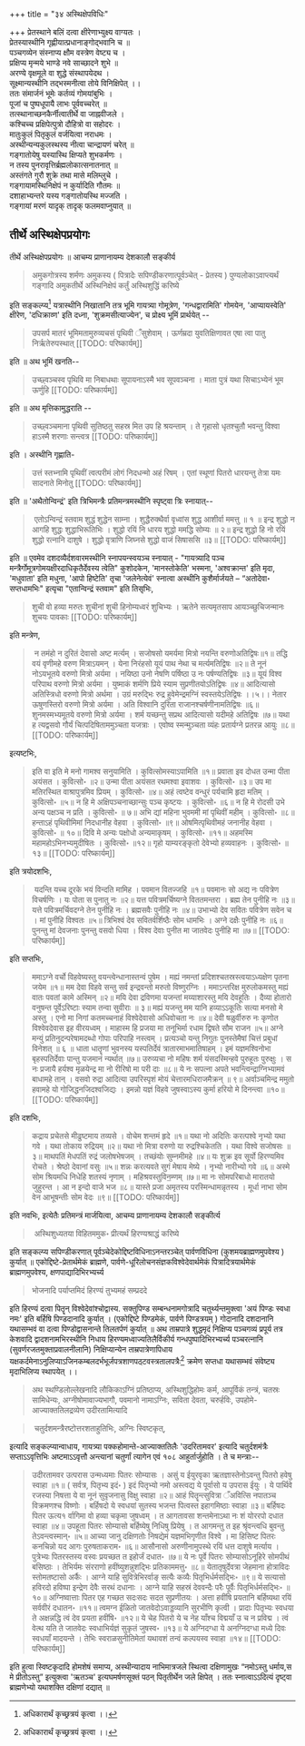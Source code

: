 +++
title = "३४ अस्थिक्षेपविधिः"

+++
प्रेतस्थाने बलिं दत्वा क्षीरेणाभ्युक्ष्य वाग्यतः ।  
प्रेतस्यास्थीनि गृह्णीयात्प्रधानाङ्गोद्भवानि च ॥  
पञ्चगव्येन संस्नाप्य क्षौम वस्त्रेण वेष्ट्य च ।  
प्रक्षिप्य मृन्मये भाण्डे नवे साच्छादने शुभे ॥  
अरण्ये वृक्षमूले वा शुद्धे संस्थापयेदथ ।  
सूक्ष्मान्यस्थीनि तद्भस्मनीत्वा तोये विनिक्षिपेत् ।।  
ततः संमार्जनं भूमेः कर्तव्यं गोमयांबुभिः ।  
पूजां च पुष्पधूपायै लाभः पूर्ववच्चरेत् ॥  
तत्स्थानाच्छनकैर्नीत्वातीर्थे वा जाह्नवीजले ।  
कश्चिच्च प्रक्षिपेत्पुत्रो दौहित्रो वा सहोदरः ।  
मातुःकुलं पितृकुलं वर्जयित्वा नराधमः ।  
अस्थीन्यन्यकुलस्थस्य नीत्वा चान्द्रायणं चरेत् ॥  
गङ्गातोयेषु यस्यास्थि क्षिप्यते शुभकर्मणः ।  
न तस्य पुनरावृत्तिर्ब्रह्मलोकात्सनातनात् ॥  
अस्तंगते गुरौ शुक्रे तथा मासे मलिम्लुचे ।  
गङ्गायामस्थिनिक्षेपं न कुर्यादिति गौतमः ॥  
दशाहाभ्यन्तरे यस्य गङ्गातोयस्थि मज्जति ।  
गङ्गायां मरणं यादृक् तादृक् फलमवाप्नुयात् ॥

## तीर्थे अस्थिक्षेपप्रयोगः

तीर्थे अस्थिक्षेपप्रयोगः ॥ आचम्य प्राणानायम्य देशकालौ सङ्कीर्य 

> अमुकगोत्रस्य शर्मणः अमुकस्य ( पित्रादेः सपिण्डीकरणात्पूर्वञ्चेत् - प्रेतस्य ) पुण्यलोकाऽवाप्त्यर्थं गङ्गादि अमुकतीर्थे अस्थिनिक्षेपं कर्तुं अस्थिशुद्धिं करिष्ये

इति सङ्कल्प्य[^१] यत्रास्थीनि निखातानि तत्र भूमि गायत्र्या गोमूत्रेण, 'गन्धद्वारामिति' गोमयेन, 'आप्यायस्वेति' क्षीरेण, 'दधिक्राव्ण' इति दध्ना, 'शुक्रमसीत्याज्येन', च प्रोक्ष्य भूमिं प्रार्थयेत् --

[^१]: अधिकारार्थं‌ कृच्छ्रत्रयं कृत्वा ।।

> उपसर्प मातरं भूमिमतामुरुव्यचसं पृथिवी ँसुशेवाम् । ऊर्णम्रदा युवतिक्षिणावत एषा त्वा पातु निर्ऋतेरुपस्थात्
[[TODO: परिष्कार्यम्]]

 इति ॥ अथ भूमिं खनति--
 
 > उच्छ्वञ्चस्व पृथिवि मा निबाधथाः सूपायनाऽस्मै भव सूपवञ्चना । माता पुत्रं यथा सिचाऽभ्येनं भूम ऊर्णुहि
 [[TODO: परिष्कार्यम्]]
 
 इति ॥ अथ मृत्तिकामुद्धराति --
 
 > उच्छ्वञ्चमाना पृथिवी सुतिष्ठतु सहस्र मित उप हि श्रयन्ताम् । ते गृहासो धृतश्चुतौ भवन्तु विश्वा हाऽस्मै शरणाः सन्त्वत्र
[[TODO: परिष्कार्यम्]]

 इति । अस्थीनि गृह्णाति-
 
 > उत्तं स्तभ्नामि पृथिवीं त्वत्परीमं लोगं निदधन्मो अहं रिषम् । एतां स्थूणां पितरो धारयन्तु तेत्रा यमः सादनाते मिनोतु
 [[TODO: परिष्कार्यम्]]
 
 इति ॥ 'अथैतोन्विन्द्रं' इति त्रिभिमन्त्रैः प्रतिमन्त्रमस्थीनि स्पृष्ट्वा त्रिः स्नायात्--
 
 >‌ एतोऽन्विन्द्रं स्तवाम शुद्धं शुद्धेन साम्ना । शुद्धैरुक्थैर्वा वृध्वांस शुद्ध आशीर्वा ममत्तु ॥ १ ॥ इन्द्र शुद्धो न आगहि शुद्धः शुद्धाभिरूतिभिः । शुद्धो रयिं नि धारय शुद्धो ममद्धि सोम्यः ॥ २॥ इन्द्र शुद्धो हि नो रयिं शुद्धो रत्नानि दाशुषे । शुद्धो वृत्राणि जिघ्नसे शुद्धो वाजं सिषाससि ॥३॥
 [[TODO: परिष्कार्यम्]] 
 
 इति ॥ एवमेव दशदव्यैर्दशवारमस्थीनि स्नापयन्स्वयञ्च स्नायात् - "गायत्र्यादि पञ्च मन्त्रैर्गोमूत्रगोमयक्षीरदाधिकृतैर्देवस्य त्वेति" कुशोदकेन, 'मानस्तोकेति' भस्मना, 'अश्वक्रान्त' इति मृदा, 'मधुवाता' इति मधुना, 'आपो हिष्टेति' तृचा 'जलेनेत्येवं' स्नात्वा अस्थीनि कुशैर्मार्जयते – “अतोदेवा॰ सप्तधामभिः" इत्यृचा "एतान्विन्द्रं स्तवाम" इति तिसृभिः, 
 
 > शुची वो हव्या मरुतः शुचीनां शुची हिनोम्यध्वरं शुचिभ्यः । ऋतेने सत्यमृतसाप आयञ्च्छुचिजन्मानः शुचयः पावकाः
 [[TODO: परिष्कार्यम्]]
 
 इति मन्त्रेण, 
 
 >‌ न तमंहो न दुरितं देवासो अष्ट मर्त्यम् । सजोषसो यमर्यमा मित्रो नयन्ति वरुणोअतिद्विषः॥१॥ तद्धि वयं वृणीमहे वरुण मित्राऽयमन् । येना निरंहसो यूयं पाथ नेथा च मर्त्यमतिद्विषः ॥२॥ ते नूनं नोऽयभूतये वरुणो मित्रो अर्यमा । नयिष्ठा उनो नेषणि पर्षिष्ठा उ नः पर्षण्यतिद्विषः ॥३॥ यूयं विश्व परिपाथ वरुणो मित्रो अर्यमा । युष्माकं शर्मणि प्रिये स्याम सुप्रणीतयोऽतिद्विषः ॥४॥ आदित्यासो अतिस्त्रिधो वरुणो मित्रो अर्थमा । उग्रं मरुद्भिः रुद्र हुवेमेन्द्रमग्निं स्वस्तयेऽतिद्विषः ।।५।। नेतार ऊषुणस्तिरो वरुणो मित्रो अर्यमा । अति विश्वानि दुरिता राजानश्चर्षणीनामतिद्विषः ॥६॥ शुनमस्मभ्यमूतये वरुणो मित्रो अर्यमा । शर्म यच्छन्तु सप्रथ आदित्यासो यदीमहे अतिद्विषः ॥७॥ यथा ह त्यद्वसवो गौर्यं चित्पदिषिताममुञ्चता यजत्राः । एवोष्व स्मन्मुञ्चता व्यंहः प्रतार्यग्ने प्रतरन्न आयुः ॥८॥ 
 [[TODO: परिष्कार्यम्]]
 
 इत्यष्टभिः, 
 
 > इति वा इति मे मनो गामश्व सनुयामिति । कुवित्सोमस्याऽपामिति ॥१॥ प्रवाता इव दोधत उन्मा पीता अयंसत । कुवित्सो॰ ॥२॥ उन्मा पीता अयंसत रथमश्वा इवाशवः । कुवित्सो॰ ॥३॥ उप मा मतिरस्थित वाश्रापुत्रमिव प्रियम् । कुवित्सो॰ ॥४॥ अहं त्वष्टेव वन्धुरं पर्यचामि हृदा मतिम् । कुवित्सो॰ ॥५॥ न हि मे अक्षिपञ्चनाच्छान्सुः पञ्च कृष्टयः । कुवित्सो॰ ॥६॥ न हि मे रोदसी उभे अन्य पक्षञ्च न प्रति । कुवित्सो॰ ॥ ७॥ अभि द्यां महिना भुवममी मां पृथिवीं महीम् । कुवित्सो॰ ॥८॥ हन्ताऽहं पृथिवीमिमां निदधानीह वेहवा । कुवित्सो॰ ॥९॥ ओषमित्पृथिवीमहं जनानीह वेहवा । कुवित्सो॰ ॥ १०॥ दिवि मे अन्यः पक्षोधो अन्यमाकृषम् । कुवित्सो॰ ॥११॥ अहमस्मि महामहोऽभिनभ्यमुदीषितः । कुवित्सो॰ ॥१२॥ गृहो याम्यरङ्कृतो देवेभ्यो हव्यवाहनः । कुवित्सो॰ ॥१३॥
[[TODO: परिष्कार्यम्]] 
 
 इति त्रयोदशभिः,
 
>‌ यदन्ति यच्च दूरके भयं विन्दति मामिह । पवमान वितज्जहि ॥१॥ पवमानः सो अद्य नः पवित्रेण विचर्षणिः । यः पोता स पुनातु नः ॥२॥ यत्त पवित्रमर्चिष्यग्ने विततमन्तरा । ब्रह्म तेन पुनीहि नः ॥३॥ यत्ते पवित्रमर्चिवदग्ने तेन पुनीहि नः । ब्रह्मसवैः पुनीहि नः ॥४॥ उभाभ्यो देव सवितः पवित्रेण सवेन च । मां पुनीहि विश्वतः ॥५॥ त्रिभिश्वं देव सवितर्वर्शिष्ठैः सोम धामभिः । अग्ने दक्षैः पुनीहि नः ॥६॥ पुनन्तु मां देवजनाः पुनन्तु वसवो धिया । विश्व देवाः पुनीत मा जातवेदः पुनीहि मा ॥७॥ 
[[TODO: परिष्कार्यम्]]

इति सप्तभिः, 

> ममाऽग्ने वर्चो विहवेष्यस्तु वयन्त्वेन्धानास्तन्वं पुषेम । मह्यं नमन्तां प्रदिशश्चतस्रस्त्वयाऽध्यक्षेण पृतना जयेम ॥१॥ मम देवा विहवे सन्तु सर्व इन्द्रवन्तो मरुतो विष्णुरग्निः । ममाऽन्तरिक्ष मुरुलोकमस्तु मह्यं वातः पवतां कामे अस्मिन् ॥२॥ मयि देवा द्रविणमा यजन्तां मय्याशारस्तु मयि देवहूतिः । दैव्या होतारो वनुषन्त पूर्वेऽरिष्टाः स्याम तन्वा सुवीराः ॥ ३॥ मह्यं यजन्तु मम यानि हव्याऽऽकूतिः सत्या मनसो मे अस्तु । एनो मा निगां कतमच्चनाहं विश्वेदेवासो अधिवोचता नः ॥४॥ देवी षळुर्वीरुरु नः कृणोत विश्वेवदेवास इह वीरयध्वम् । माहास्म हि प्रजया मा तनूभिर्मा रधाम द्विषते सौम राजन ॥५॥ अग्ने मन्युं प्रतिनुदन्परेषामदब्धो गोपाः परिपाहि नस्त्वम् । प्रत्यञ्चो यन्तु निगुतः पुनस्तेमैषां चित्तं प्रबुधां विनेशत् ॥ ६ ॥ धाता धातॄणां भुवनस्य यस्पतिर्देवं त्रातारमाभमातिषाहम् । इमं यज्ञमश्विनोभा बृहस्पतिर्देवाः पान्तु यजमानं न्यर्थात् ॥७॥ उरुव्यचा नो महिषः शर्म यंसदस्मिन्हवे पुरुहूतः पुरुक्षुः । स नः प्रजायै हर्यश्व मृळयेन्द्र मा नो रीरिषो मा परी दाः ॥८॥ ये नः सपत्ना अपते भवन्त्विन्द्राग्निभ्यामवं बाधामहे तान् । वसवो रुद्रा आदित्या उपरिस्पृशं मोयं चेत्तारमधिराजमैक्रन् ॥ ९॥ अर्वाञ्चमिन्द्र ममुतो हवामहे यो गोजिद्धनजिदश्वजिद्यः । इमन्नो यज्ञं विहवे जुषस्वाऽस्य कुर्मा हरियो मे दिनन्त्वा ॥१०॥
[[TODO: परिष्कार्यम्]]

इति दशभिः,

> कद्राय प्रचेतसे मीढुष्टमाय तव्यसे । वोचेम शन्तमं हृदे ॥१॥ यथा नो अदितिः करत्पश्वे नृभ्यो यथा गवे । यथा तोकाय रुद्रियम् ॥२॥ यथा नो मित्रा वरुणो या रुद्रश्चिकेतति । यथा विश्वे सजोषसः ॥३॥ माथपतिं मेधपतिं रुद्रं जलोषभेषजम् । तच्छंयोः सुम्नमीमहे ॥४॥ यः शुक्र इव सूर्यो हिरण्यमिव रोचते । श्रेष्ठो देवानां वसुः ॥५॥ शन्नः करत्यवते सुगं मेषाय मेष्ये । नृभ्यो नारीभ्यो गवे ॥६॥ अस्मे सोम श्रियमधि निधेहि शतस्यं नृणाम् । महिश्रवस्तुविन॒म्णम् ॥७॥ मा नः सोमपरिबाधो मारातयो जुहुरन्त । आ न इन्दो वाजे भज ॥८॥ यास्ते प्रजा अमृतस्य परस्मिन्धामन्नृतस्य । मूर्धा नाभा सोम वेन आभूषन्तीः सोम वेदः ॥९॥
[[TODO: परिष्कार्यम्]]

इति नवभिः, इत्येतैः प्रतिमन्त्रं मार्जयित्वा, आचम्य प्राणानायम्य देशकालौ सङ्कीर्त्य 

>‌ अस्थिशुध्यतया विहितममुक॰ प्रीत्यर्थं हिरण्यश्राद्धं करिष्ये

इति सङ्कल्प्य सपिण्डीकरणात् पूर्वञ्चेदेकोद्दिष्टविधिनाऽनन्तरञ्चेत् पार्वणविधिना (कुशमयब्राह्मणमुपवेश्य ) कुर्यात् ॥ एकोद्दिष्टे-प्रेतार्थमेकं ब्राह्मणे, पार्वणे-धूरिलोचनसंज्ञकविश्वेदेवार्थमेकं पित्रादित्रयार्थमेकं ब्राह्मणमुपवेश्य, क्षणपाद्यादिभिरभ्यर्च्य 

> भोजनादि पर्याप्तमिदं हिरण्यं तुभ्यमहं सम्प्रददे

इति हिरण्यं दत्वा पितॄन् विश्वेदेवांश्चोद्वास्य. सक्तुपिण्ड सम्बन्धनामगोत्रादि चतुर्थ्यन्तमुक्त्वा 'अयं पिण्डः स्वधा नमः' इति बर्हिषि पिण्डदानादि कुर्यात् । (एकोद्दिष्टे पिण्डमेकं, पार्वणे पिण्डत्रयम् ) गोदानादि दशदानानि यथासम्भवं वा दत्वा पिण्डोद्वासनान्ते तिलतर्पणं कुर्यात् ॥ अथ ताम्रपात्रे शुद्धमृदं निक्षिप्य पञ्चगव्यं प्रपूर्य तत्र केशवादि द्वादशनामभिरस्थीनि निधाय हिरण्यमध्वाज्यतिलैर्विकीर्य गन्धपुष्पादिभिरभ्यर्च्य पञ्चरत्नानि (सुवर्णरजतमुक्ताप्रवालनीलानि) निक्षिप्यान्येन ताम्रपात्रेणापिधाय यक्षकर्दमेनाऽनुलिप्याऽजिनकम्बलदर्भभूर्जपत्रशाणपठ्टवस्त्रतालपत्रैः[^१] क्रमेण सप्तधा यथासम्भवं संवेष्ट्य मृदाभिलिप्य स्थापयेत् ।।

[^१]: द्वादशकर्षं चन्दनं कुंकुमं च षट्कर्षः कर्पूरचतुष्कर्षा कस्तूरी चैतेषां मेलनम् ॥

> अथ स्थण्डिलोल्लेखनादि लौकिकाऽग्निं प्रतिष्ठाप्य, अस्थिशुद्धिहोमः कर्म, आपूर्विकं तन्त्रं, चतस्रः सामिधेन्यः, अग्नीषोमावाज्यभागौ, पवमानो नामाऽग्निः, सविता देवता, चरुर्हविः, उपहोमे-आज्याक्ततिलद्रव्येण उदीरतामित्यादि

>‌ चतुर्दशमन्त्रैरष्टोत्तरशताहुतिभिः, अग्निः स्विष्टकृत्,

इत्यादि सङ्कल्प्यान्वाधाय, गायत्र्या पक्कहोमान्ते-आज्याक्ततिलैः 'उदरितामवर' इत्यादि चतुर्दशमंत्रैः सप्ताऽऽवृत्तिभिः अष्टमाऽऽवृत्तौ अन्त्यानां चतुर्णां त्यागेन एवं १०८ आहुर्तार्जुहोति । ते च मन्त्राः--

> उदीरतामवर उत्परास उन्मध्यमाः पितरः सोम्यासः । असुं य ईयुरवृका ऋतज्ञास्तेनोऽवन्तु पितरो हवेषु स्वाहा ॥१॥ ( सर्वत्र, पितृभ्य इदं॰ ) इदं पितृभ्यो नमो अस्त्वद्य ये पूर्वासो य उपरास ईयुः । ये पार्थिवे रजस्या निषत्ता ये वा नूनं सुवृजनासु विक्षु स्वाहा ॥२॥ आहं पितॄन्त्सुवित्रा ँअवित्सि नपातञ्च विक्रमणश्च विष्णोः । बर्हिषदो ये स्वधयां सुतस्य भजन्त पित्वस्त इहागमिष्ठाः स्वाहा ॥३॥ बर्हिषदः पितर ऊत्य१ र्वागिमा वो हव्या चकृमा जुषध्वम् । त आगतावसा शन्तमेनाऽथा नः शं योररपो दधात स्वाहा ॥४॥ उपहूता पितरः सोम्यासो बर्हिष्येषु निधिषु प्रियेषु । त आगमन्तु त इह श्रृंवन्त्वधि बुवन्तु तेऽवन्त्वस्मान्॰ ॥५॥ आच्या जानु दक्षिणतोः निषद्येमं यज्ञमभिगृणीत विश्वे । मा हिसिष्ट पितरः कनचिन्नो यद आगः पुरुषताकराम॰ ॥६॥ आसौनासो अरुणीनामुपस्थे रयिं धत्त दाशुषे मर्त्याय । पुत्रेभ्यः पितरस्तस्य वस्वः प्रयच्छत त इहोर्जं दधात॰ ॥७॥ ये नः पूर्वे पितरः सोम्यासोऽनूहिरे सोमपीथं बसिष्ठाः । तेभिर्यमः संरराणो हवींष्युशन्नुशद्भिः प्रतिकाममत्तु॰ ॥८॥ येतातृषुर्देवत्रा जेहमाना होत्राविदः स्तोमतष्टासो अर्कैः । आग्ने याहि सुवित्रेभिरर्वाङ् सत्यैः कव्यैः पितृभिर्धर्मसद्भिः॰ ॥९॥ ये सत्यासो हविरदो हविष्पा इन्द्रेण देवैः सरथं दधानाः । आग्ने याहि सहस्रं देववन्दैः परैः पूर्वैः पितृभिर्धर्मसद्भिः॰ ॥१०॥ अग्निष्वात्ताः पितर एह गच्छत सदःसदः सदत सुप्रणीतयः । अत्ता हवींषि प्रयतानि बर्हिष्यथा रयिं सर्ववीरं दधातन॰ ॥११॥ त्वमग्न ईळितो जातवेदोऽवाड्डव्यानि सुरभीणि कृत्वी । प्रादाः पितृभ्यः स्वधया ते अक्षन्नद्धि त्वं देव प्रयता हवींषि॰ ॥१२॥ ये चेह पितरो ये च नेह याँश्च विद्मयाँ उ च न प्रविद्म । त्वं वेत्थ यति ते जातवेदः स्वधाभिर्यज्ञं सुकृतं जुषस्व॰ ॥१३॥ ये अग्निदग्धा ये अनग्निदग्धा मध्ये दिवः स्वधयाँ मादयन्ते । तेभिः स्वराळसुनीतिमेतां यथावशं तन्वं कल्पयस्व स्वाहा ॥१४॥ 
[[TODO: परिष्कार्यम्]]

इति हुत्वा स्विष्टकृदादि होमशेषं समाप्य, अस्थीन्यादाय नाभिमात्रजले स्थित्वा दक्षिणामुखः “नमोऽस्तु धर्माय,स मे प्रीतोऽस्तु” इत्युक्त्वा 'ऋतञ्च' इत्यघमर्षणसूक्तं पठन् पितृतीर्थेन जले क्षिपेत् । ततः स्नात्वाऽऽदित्यं दृष्ट्वा ब्राह्मणेभ्यो यथाशक्ति दक्षिणां दद्यात् ॥